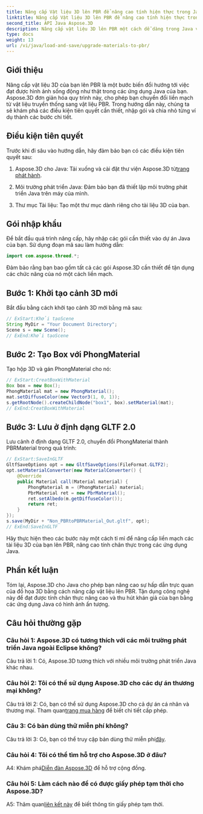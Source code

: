 ```yaml
---
title: Nâng cấp Vật liệu 3D lên PBR để nâng cao tính hiện thực trong Java với Aspose.3D
linktitle: Nâng cấp Vật liệu 3D lên PBR để nâng cao tính hiện thực trong Java với Aspose.3D
second_title: API Java Aspose.3D
description: Nâng cấp vật liệu 3D lên PBR một cách dễ dàng trong Java với Aspose.3D. Đạt được độ chân thực nâng cao để có được hình ảnh quyến rũ.
type: docs
weight: 13
url: /vi/java/load-and-save/upgrade-materials-to-pbr/
---
```

## Giới thiệu

Nâng cấp vật liệu 3D của bạn lên PBR là một bước biến đổi hướng tới việc đạt được hình ảnh sống động như thật trong các ứng dụng Java của bạn. Aspose.3D đơn giản hóa quy trình này, cho phép bạn chuyển đổi liền mạch từ vật liệu truyền thống sang vật liệu PBR. Trong hướng dẫn này, chúng ta sẽ khám phá các điều kiện tiên quyết cần thiết, nhập gói và chia nhỏ từng ví dụ thành các bước chi tiết.

## Điều kiện tiên quyết

Trước khi đi sâu vào hướng dẫn, hãy đảm bảo bạn có các điều kiện tiên quyết sau:

1.  Aspose.3D cho Java: Tải xuống và cài đặt thư viện Aspose.3D từ[trang phát hành](https://releases.aspose.com/3d/java/).

2. Môi trường phát triển Java: Đảm bảo bạn đã thiết lập môi trường phát triển Java trên máy của mình.

3. Thư mục Tài liệu: Tạo một thư mục dành riêng cho tài liệu 3D của bạn.

## Gói nhập khẩu

Để bắt đầu quá trình nâng cấp, hãy nhập các gói cần thiết vào dự án Java của bạn. Sử dụng đoạn mã sau làm hướng dẫn:

```java
import com.aspose.threed.*;
```

Đảm bảo rằng bạn bao gồm tất cả các gói Aspose.3D cần thiết để tận dụng các chức năng của nó một cách liền mạch.

## Bước 1: Khởi tạo cảnh 3D mới

Bắt đầu bằng cách khởi tạo cảnh 3D mới bằng mã sau:

```java
// ExStart:Khởi tạoScene
String MyDir = "Your Document Directory";
Scene s = new Scene();
// ExEnd:Khởi tạoScene
```

## Bước 2: Tạo Box với PhongMaterial

Tạo hộp 3D và gán PhongMaterial cho nó:

```java
// ExStart:CreatBoxWithMaterial
Box box = new Box();
PhongMaterial mat = new PhongMaterial();
mat.setDiffuseColor(new Vector3(1, 0, 1));
s.getRootNode().createChildNode("box1", box).setMaterial(mat);
// ExEnd:CreatBoxWithMaterial
```

## Bước 3: Lưu ở định dạng GLTF 2.0

Lưu cảnh ở định dạng GLTF 2.0, chuyển đổi PhongMaterial thành PBRMaterial trong quá trình:

```java
// ExStart:SaveInGLTF
GltfSaveOptions opt = new GltfSaveOptions(FileFormat.GLTF2);
opt.setMaterialConverter(new MaterialConverter() {
    @Override
    public Material call(Material material) {
        PhongMaterial m = (PhongMaterial) material;
        PbrMaterial ret = new PbrMaterial();
        ret.setAlbedo(m.getDiffuseColor());
        return ret;
    }
});
s.save(MyDir + "Non_PBRtoPBRMaterial_Out.gltf", opt);
// ExEnd:SaveInGLTF
```

Hãy thực hiện theo các bước này một cách tỉ mỉ để nâng cấp liền mạch các tài liệu 3D của bạn lên PBR, nâng cao tính chân thực trong các ứng dụng Java.

## Phần kết luận

Tóm lại, Aspose.3D cho Java cho phép bạn nâng cao sự hấp dẫn trực quan của đồ họa 3D bằng cách nâng cấp vật liệu lên PBR. Tận dụng công nghệ này để đạt được tính chân thực nâng cao và thu hút khán giả của bạn bằng các ứng dụng Java có hình ảnh ấn tượng.

## Câu hỏi thường gặp

### Câu hỏi 1: Aspose.3D có tương thích với các môi trường phát triển Java ngoài Eclipse không?

Câu trả lời 1: Có, Aspose.3D tương thích với nhiều môi trường phát triển Java khác nhau.

### Câu hỏi 2: Tôi có thể sử dụng Aspose.3D cho các dự án thương mại không?

 Câu trả lời 2: Có, bạn có thể sử dụng Aspose.3D cho cả dự án cá nhân và thương mại. Tham quan[trang mua hàng](https://purchase.aspose.com/buy) để biết chi tiết cấp phép.

### Câu 3: Có bản dùng thử miễn phí không?

Câu trả lời 3: Có, bạn có thể truy cập bản dùng thử miễn phí[đây](https://releases.aspose.com/).

### Câu hỏi 4: Tôi có thể tìm hỗ trợ cho Aspose.3D ở đâu?

 A4: Khám phá[Diễn đàn Aspose.3D](https://forum.aspose.com/c/3d/18) để hỗ trợ cộng đồng.

### Câu hỏi 5: Làm cách nào để có được giấy phép tạm thời cho Aspose.3D?

 A5: Thăm quan[liên kết này](https://purchase.aspose.com/temporary-license/) để biết thông tin giấy phép tạm thời.